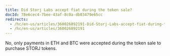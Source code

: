 ```yaml
---
title: Did Storj Labs accept fiat during the token sale?
docId: 78e6cec4-7bee-43af-8c0a-db03479e65cc
redirects:
  - /hc/en-us/articles/360026892191-Did-Storj-Labs-accept-fiat-during-the-token-sale
  - /hc/en-us/articles/360026892191
---
```

No, only payments in ETH and BTC were accepted during the token sale to purchase STORJ tokens.